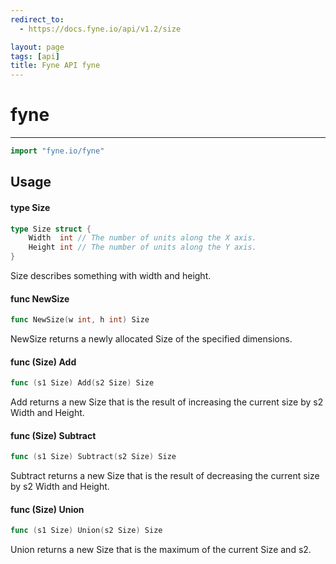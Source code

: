 ```yaml
---
redirect_to:
  - https://docs.fyne.io/api/v1.2/size

layout: page
tags: [api]
title: Fyne API fyne
---
```



# fyne
---
```go
import "fyne.io/fyne"
```

## Usage

#### type Size

```go
type Size struct {
	Width  int // The number of units along the X axis.
	Height int // The number of units along the Y axis.
}
```

Size describes something with width and height.

#### func  NewSize

```go
func NewSize(w int, h int) Size
```
NewSize returns a newly allocated Size of the specified dimensions.

#### func (Size) Add

```go
func (s1 Size) Add(s2 Size) Size
```
Add returns a new Size that is the result of increasing the current size by s2 Width and Height.

#### func (Size) Subtract

```go
func (s1 Size) Subtract(s2 Size) Size
```
Subtract returns a new Size that is the result of decreasing the current size by s2 Width and Height.

#### func (Size) Union

```go
func (s1 Size) Union(s2 Size) Size
```
Union returns a new Size that is the maximum of the current Size and s2.
